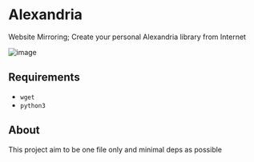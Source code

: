 # Alexandria
Website Mirroring; Create your personal Alexandria library from Internet

![image](https://github.com/thiagolopes/alexandria/assets/5994972/642f4c31-8253-46ef-bcd7-d347c6cee742)

## Requirements
- `wget`
- `python3`

## About
This project aim to be one file only and minimal deps as possible
